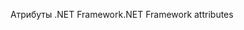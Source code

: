 <span data-ttu-id="fa77e-101">Атрибуты .NET Framework</span><span class="sxs-lookup"><span data-stu-id="fa77e-101">.NET Framework attributes</span></span>